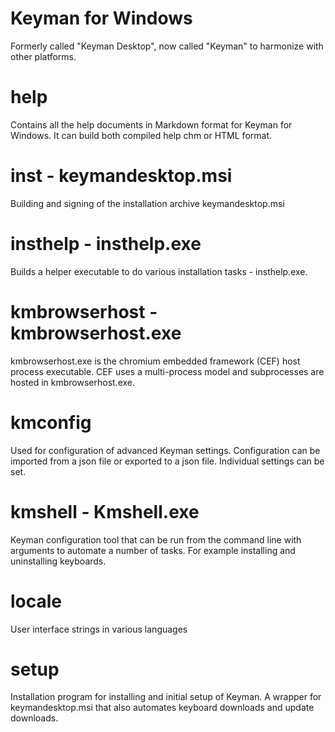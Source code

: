 # Keyman for Windows

Formerly called "Keyman Desktop", now called "Keyman" to harmonize with other platforms.

# help

Contains all the help documents in Markdown format for Keyman for Windows. It can build both compiled help chm or HTML format.

# inst - keymandesktop.msi

Building and signing of the installation archive keymandesktop.msi

# insthelp - insthelp.exe

Builds a helper executable to do various installation tasks - insthelp.exe.

# kmbrowserhost - kmbrowserhost.exe

kmbrowserhost.exe is the chromium embedded framework (CEF) host process executable. CEF uses a multi-process model and subprocesses are hosted in kmbrowserhost.exe.

# kmconfig

Used for configuration of advanced Keyman settings. Configuration can be imported from a json file or exported to a json file. Individual settings can be set.

# kmshell - Kmshell.exe

Keyman configuration tool that can be run from the command line with arguments to automate a number of tasks.
For example installing and uninstalling keyboards.

# locale
User interface strings in various languages

# setup

Installation program for installing and initial setup of Keyman. A wrapper for keymandesktop.msi that also automates keyboard downloads and update downloads.
